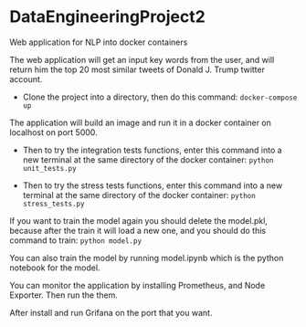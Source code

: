 # DataEngineeringProject2
Web application for NLP into docker containers

The web application will get an input key words from the user, and will return him the top 20 most similar tweets of Donald J. Trump twitter account.

- Clone the project into a directory, then do this command: `docker-compose up`

The application will build an image and run it in a docker container on localhost on port 5000.

- Then to try the integration tests functions, enter this command into a new terminal at the same directory of the docker container: `python unit_tests.py`

- Then to try the stress tests functions, enter this command into a new terminal at the same directory of the docker container: `python stress_tests.py`

If you want to train the model again you should delete the model.pkl, because after the train it will load a new one, and you should do this command to train: `python model.py`

You can also train the model by running model.ipynb which is the python notebook for the model.

You can monitor the application by installing Prometheus, and Node Exporter. Then run the them.

After install and run Grifana on the port that you want.
